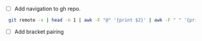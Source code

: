 - [ ] Add navigation to gh repo. 
```bash
 git remote -v | head -n 1 | awk -F "@" '{print $2}' | awk -F " " '{print $1}' | sed 's/:/\//g' | sed 's/.git//g' | awk '{print "http://"$1}' | xargs open
 ```

- [ ] Add bracket pairing
